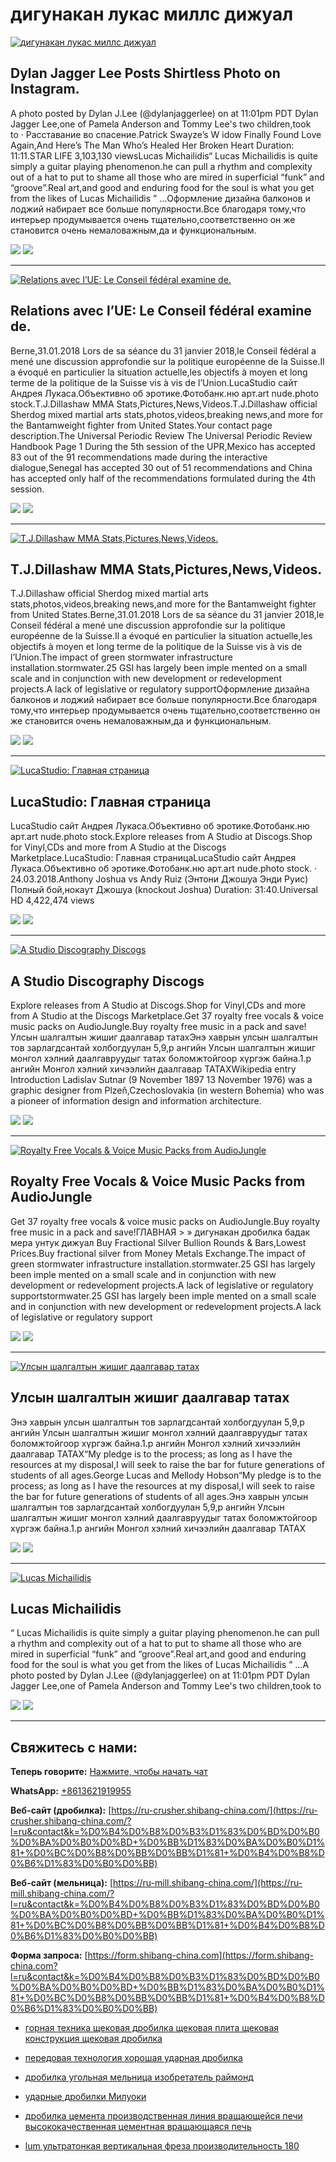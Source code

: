 # дигунакан лукас миллс дижуал

<a href="https://swt.shibang-china.com/?l=ru&img&k=%D0%B4%D0%B8%D0%B3%D1%83%D0%BD%D0%B0%D0%BA%D0%B0%D0%BD+%D0%BB%D1%83%D0%BA%D0%B0%D1%81+%D0%BC%D0%B8%D0%BB%D0%BB%D1%81+%D0%B4%D0%B8%D0%B6%D1%83%D0%B0%D0%BB" target="_blank">![дигунакан лукас миллс дижуал](http://static.shibang-china.com/all-800x300/1373.jpg)</a>

## Dylan Jagger Lee Posts Shirtless Photo on Instagram.
A photo posted by Dylan J.Lee (@dylanjaggerlee) on at 11:01pm PDT Dylan Jagger Lee,one of Pamela Anderson and Tommy Lee's two children,took to&nbsp;&#0183;&#32;Расставание во спасение.Patrick Swayze’s W idow Finally Found Love Again,And Here’s The Man Who’s Healed Her Broken Heart Duration: 11:11.STAR LIFE 3,103,130 viewsLucas Michailidis“ Lucas Michailidis is quite simply a guitar playing phenomenon.he can pull a rhythm and complexity out of a hat to put to shame all those who are mired in superficial “funk” and “groove”.Real art,and good and enduring food for the soul is what you get from the likes of Lucas Michailidis ” …Оформление дизайна балконов и лоджий набирает все больше популярности.Все благодаря тому,что интерьер продумывается очень тщательно,соответственно он же становится очень немаловажным,да и функциональным.


<a href="https://whatsapp.shibangsoft.com/WhatsApp.php" target="_blank" title="WhatsApp">![](http://static.shibang-china.com/icon/whatsapp.png)</a> <a href="https://swt.shibang-china.com/?l=ru&icon&k=%D0%B4%D0%B8%D0%B3%D1%83%D0%BD%D0%B0%D0%BA%D0%B0%D0%BD+%D0%BB%D1%83%D0%BA%D0%B0%D1%81+%D0%BC%D0%B8%D0%BB%D0%BB%D1%81+%D0%B4%D0%B8%D0%B6%D1%83%D0%B0%D0%BB" target="_blank">![](http://static.shibang-china.com/icon/chat-ru.png)</a>

---

<a href="https://swt.shibang-china.com/?l=ru&img&k=%D0%B4%D0%B8%D0%B3%D1%83%D0%BD%D0%B0%D0%BA%D0%B0%D0%BD+%D0%BB%D1%83%D0%BA%D0%B0%D1%81+%D0%BC%D0%B8%D0%BB%D0%BB%D1%81+%D0%B4%D0%B8%D0%B6%D1%83%D0%B0%D0%BB" target="_blank">![Relations avec l’UE: Le Conseil f&#233;d&#233;ral examine de.](http://static.shibang-china.com/all-800x300/394.jpg)</a>

## Relations avec l’UE: Le Conseil f&#233;d&#233;ral examine de.
Berne,31.01.2018 Lors de sa s&#233;ance du 31 janvier 2018,le Conseil f&#233;d&#233;ral a men&#233; une discussion approfondie sur la politique europ&#233;enne de la Suisse.Il a &#233;voqu&#233; en particulier la situation actuelle,les objectifs &#224; moyen et long terme de la politique de la Suisse vis &#224; vis de l’Union.LucaStudio сайт Андрея Лукаса.Объективно об эротике.Фотобанк.ню арт.art nude.photo stock.T.J.Dillashaw MMA Stats,Pictures,News,Videos.T.J.Dillashaw official Sherdog mixed martial arts stats,photos,videos,breaking news,and more for the Bantamweight fighter from United States.Your contact page description.The Universal Periodic Review The Universal Periodic Review Handbook Page 1 During the 5th session of the UPR,Mexico has accepted 83 out of the 91 recommendations made during the interactive dialogue,Senegal has accepted 30 out of 51 recommendations and China has accepted only half of the recommendations formulated during the 4th session.


<a href="https://whatsapp.shibangsoft.com/WhatsApp.php" target="_blank" title="WhatsApp">![](http://static.shibang-china.com/icon/whatsapp.png)</a> <a href="https://swt.shibang-china.com/?l=ru&icon&k=%D0%B4%D0%B8%D0%B3%D1%83%D0%BD%D0%B0%D0%BA%D0%B0%D0%BD+%D0%BB%D1%83%D0%BA%D0%B0%D1%81+%D0%BC%D0%B8%D0%BB%D0%BB%D1%81+%D0%B4%D0%B8%D0%B6%D1%83%D0%B0%D0%BB" target="_blank">![](http://static.shibang-china.com/icon/chat-ru.png)</a>

---

<a href="https://swt.shibang-china.com/?l=ru&img&k=%D0%B4%D0%B8%D0%B3%D1%83%D0%BD%D0%B0%D0%BA%D0%B0%D0%BD+%D0%BB%D1%83%D0%BA%D0%B0%D1%81+%D0%BC%D0%B8%D0%BB%D0%BB%D1%81+%D0%B4%D0%B8%D0%B6%D1%83%D0%B0%D0%BB" target="_blank">![T.J.Dillashaw MMA Stats,Pictures,News,Videos.](http://static.shibang-china.com/all-800x300/1526.jpg)</a>

## T.J.Dillashaw MMA Stats,Pictures,News,Videos.
T.J.Dillashaw official Sherdog mixed martial arts stats,photos,videos,breaking news,and more for the Bantamweight fighter from United States.Berne,31.01.2018 Lors de sa s&#233;ance du 31 janvier 2018,le Conseil f&#233;d&#233;ral a men&#233; une discussion approfondie sur la politique europ&#233;enne de la Suisse.Il a &#233;voqu&#233; en particulier la situation actuelle,les objectifs &#224; moyen et long terme de la politique de la Suisse vis &#224; vis de l’Union.The impact of green stormwater infrastructure installation.stormwater.25 GSI has largely been imple mented on a small scale and in conjunction with new development or redevelopment projects.A lack of legislative or regulatory supportОформление дизайна балконов и лоджий набирает все больше популярности.Все благодаря тому,что интерьер продумывается очень тщательно,соответственно он же становится очень немаловажным,да и функциональным.


<a href="https://whatsapp.shibangsoft.com/WhatsApp.php" target="_blank" title="WhatsApp">![](http://static.shibang-china.com/icon/whatsapp.png)</a> <a href="https://swt.shibang-china.com/?l=ru&icon&k=%D0%B4%D0%B8%D0%B3%D1%83%D0%BD%D0%B0%D0%BA%D0%B0%D0%BD+%D0%BB%D1%83%D0%BA%D0%B0%D1%81+%D0%BC%D0%B8%D0%BB%D0%BB%D1%81+%D0%B4%D0%B8%D0%B6%D1%83%D0%B0%D0%BB" target="_blank">![](http://static.shibang-china.com/icon/chat-ru.png)</a>

---

<a href="https://swt.shibang-china.com/?l=ru&img&k=%D0%B4%D0%B8%D0%B3%D1%83%D0%BD%D0%B0%D0%BA%D0%B0%D0%BD+%D0%BB%D1%83%D0%BA%D0%B0%D1%81+%D0%BC%D0%B8%D0%BB%D0%BB%D1%81+%D0%B4%D0%B8%D0%B6%D1%83%D0%B0%D0%BB" target="_blank">![LucaStudio: Главная страница](http://static.shibang-china.com/all-800x300/1226.jpg)</a>

## LucaStudio: Главная страница
LucaStudio сайт Андрея Лукаса.Объективно об эротике.Фотобанк.ню арт.art nude.photo stock.Explore releases from A Studio at Discogs.Shop for Vinyl,CDs and more from A Studio at the Discogs Marketplace.LucaStudio: Главная страницаLucaStudio сайт Андрея Лукаса.Объективно об эротике.Фотобанк.ню арт.art nude.photo stock.&nbsp;&#0183;&#32;24.03.2018.Anthony Joshua vs Andy Ruiz (Энтони Джошуа Энди Руис) Полный бой,нокаут Джошуа (knockout Joshua) Duration: 31:40.Universal HD 4,422,474 views


<a href="https://whatsapp.shibangsoft.com/WhatsApp.php" target="_blank" title="WhatsApp">![](http://static.shibang-china.com/icon/whatsapp.png)</a> <a href="https://swt.shibang-china.com/?l=ru&icon&k=%D0%B4%D0%B8%D0%B3%D1%83%D0%BD%D0%B0%D0%BA%D0%B0%D0%BD+%D0%BB%D1%83%D0%BA%D0%B0%D1%81+%D0%BC%D0%B8%D0%BB%D0%BB%D1%81+%D0%B4%D0%B8%D0%B6%D1%83%D0%B0%D0%BB" target="_blank">![](http://static.shibang-china.com/icon/chat-ru.png)</a>

---

<a href="https://swt.shibang-china.com/?l=ru&img&k=%D0%B4%D0%B8%D0%B3%D1%83%D0%BD%D0%B0%D0%BA%D0%B0%D0%BD+%D0%BB%D1%83%D0%BA%D0%B0%D1%81+%D0%BC%D0%B8%D0%BB%D0%BB%D1%81+%D0%B4%D0%B8%D0%B6%D1%83%D0%B0%D0%BB" target="_blank">![A Studio Discography Discogs](http://static.shibang-china.com/all-800x300/168.jpg)</a>

## A Studio Discography Discogs
Explore releases from A Studio at Discogs.Shop for Vinyl,CDs and more from A Studio at the Discogs Marketplace.Get 37 royalty free vocals &amp; voice music packs on AudioJungle.Buy royalty free music in a pack and save!Улсын шалгалтын жишиг даалгавар татахЭнэ хаврын улсын шалгалтын тов зарлагдсантай холбогдуулан 5,9,р ангийн Улсын шалгалтын жишиг монгол хэлний даалгавруудыг татах боломжтойгоор хүргэж байна.1.р ангийн Монгол хэлний хичээлийн даалгавар ТАТАХWikipedia entry Introduction Ladislav Sutnar (9 November 1897 13 November 1976) was a graphic designer from Plzeň,Czechoslovakia (in western Bohemia) who was a pioneer of information design and information architecture.


<a href="https://whatsapp.shibangsoft.com/WhatsApp.php" target="_blank" title="WhatsApp">![](http://static.shibang-china.com/icon/whatsapp.png)</a> <a href="https://swt.shibang-china.com/?l=ru&icon&k=%D0%B4%D0%B8%D0%B3%D1%83%D0%BD%D0%B0%D0%BA%D0%B0%D0%BD+%D0%BB%D1%83%D0%BA%D0%B0%D1%81+%D0%BC%D0%B8%D0%BB%D0%BB%D1%81+%D0%B4%D0%B8%D0%B6%D1%83%D0%B0%D0%BB" target="_blank">![](http://static.shibang-china.com/icon/chat-ru.png)</a>

---

<a href="https://swt.shibang-china.com/?l=ru&img&k=%D0%B4%D0%B8%D0%B3%D1%83%D0%BD%D0%B0%D0%BA%D0%B0%D0%BD+%D0%BB%D1%83%D0%BA%D0%B0%D1%81+%D0%BC%D0%B8%D0%BB%D0%BB%D1%81+%D0%B4%D0%B8%D0%B6%D1%83%D0%B0%D0%BB" target="_blank">![Royalty Free Vocals &amp; Voice Music Packs from AudioJungle](http://static.shibang-china.com/all-800x300/1031.jpg)</a>

## Royalty Free Vocals &amp; Voice Music Packs from AudioJungle
Get 37 royalty free vocals &amp; voice music packs on AudioJungle.Buy royalty free music in a pack and save!ГЛАВНАЯ &gt; &#187; дигунакан дробилка бадак мера унтук дижуал Buy Fractional Silver Bullion Rounds &amp; Bars,Lowest Prices.Buy fractional silver from Money Metals Exchange.The impact of green stormwater infrastructure installation.stormwater.25 GSI has largely been imple mented on a small scale and in conjunction with new development or redevelopment projects.A lack of legislative or regulatory supportstormwater.25 GSI has largely been imple mented on a small scale and in conjunction with new development or redevelopment projects.A lack of legislative or regulatory support


<a href="https://whatsapp.shibangsoft.com/WhatsApp.php" target="_blank" title="WhatsApp">![](http://static.shibang-china.com/icon/whatsapp.png)</a> <a href="https://swt.shibang-china.com/?l=ru&icon&k=%D0%B4%D0%B8%D0%B3%D1%83%D0%BD%D0%B0%D0%BA%D0%B0%D0%BD+%D0%BB%D1%83%D0%BA%D0%B0%D1%81+%D0%BC%D0%B8%D0%BB%D0%BB%D1%81+%D0%B4%D0%B8%D0%B6%D1%83%D0%B0%D0%BB" target="_blank">![](http://static.shibang-china.com/icon/chat-ru.png)</a>

---

<a href="https://swt.shibang-china.com/?l=ru&img&k=%D0%B4%D0%B8%D0%B3%D1%83%D0%BD%D0%B0%D0%BA%D0%B0%D0%BD+%D0%BB%D1%83%D0%BA%D0%B0%D1%81+%D0%BC%D0%B8%D0%BB%D0%BB%D1%81+%D0%B4%D0%B8%D0%B6%D1%83%D0%B0%D0%BB" target="_blank">![Улсын шалгалтын жишиг даалгавар татах](http://static.shibang-china.com/all-800x300/181.jpg)</a>

## Улсын шалгалтын жишиг даалгавар татах
Энэ хаврын улсын шалгалтын тов зарлагдсантай холбогдуулан 5,9,р ангийн Улсын шалгалтын жишиг монгол хэлний даалгавруудыг татах боломжтойгоор хүргэж байна.1.р ангийн Монгол хэлний хичээлийн даалгавар ТАТАХ“My pledge is to the process; as long as I have the resources at my disposal,I will seek to raise the bar for future generations of students of all ages.George Lucas and Mellody Hobson“My pledge is to the process; as long as I have the resources at my disposal,I will seek to raise the bar for future generations of students of all ages.Энэ хаврын улсын шалгалтын тов зарлагдсантай холбогдуулан 5,9,р ангийн Улсын шалгалтын жишиг монгол хэлний даалгавруудыг татах боломжтойгоор хүргэж байна.1.р ангийн Монгол хэлний хичээлийн даалгавар ТАТАХ


<a href="https://whatsapp.shibangsoft.com/WhatsApp.php" target="_blank" title="WhatsApp">![](http://static.shibang-china.com/icon/whatsapp.png)</a> <a href="https://swt.shibang-china.com/?l=ru&icon&k=%D0%B4%D0%B8%D0%B3%D1%83%D0%BD%D0%B0%D0%BA%D0%B0%D0%BD+%D0%BB%D1%83%D0%BA%D0%B0%D1%81+%D0%BC%D0%B8%D0%BB%D0%BB%D1%81+%D0%B4%D0%B8%D0%B6%D1%83%D0%B0%D0%BB" target="_blank">![](http://static.shibang-china.com/icon/chat-ru.png)</a>

---

<a href="https://swt.shibang-china.com/?l=ru&img&k=%D0%B4%D0%B8%D0%B3%D1%83%D0%BD%D0%B0%D0%BA%D0%B0%D0%BD+%D0%BB%D1%83%D0%BA%D0%B0%D1%81+%D0%BC%D0%B8%D0%BB%D0%BB%D1%81+%D0%B4%D0%B8%D0%B6%D1%83%D0%B0%D0%BB" target="_blank">![Lucas Michailidis](http://static.shibang-china.com/all-800x300/1442.jpg)</a>

## Lucas Michailidis
“ Lucas Michailidis is quite simply a guitar playing phenomenon.he can pull a rhythm and complexity out of a hat to put to shame all those who are mired in superficial “funk” and “groove”.Real art,and good and enduring food for the soul is what you get from the likes of Lucas Michailidis ” …A photo posted by Dylan J.Lee (@dylanjaggerlee) on at 11:01pm PDT Dylan Jagger Lee,one of Pamela Anderson and Tommy Lee's two children,took to

<a href="https://whatsapp.shibangsoft.com/WhatsApp.php" target="_blank" title="WhatsApp">![](http://static.shibang-china.com/icon/whatsapp.png)</a> <a href="https://swt.shibang-china.com/?l=ru&icon&k=%D0%B4%D0%B8%D0%B3%D1%83%D0%BD%D0%B0%D0%BA%D0%B0%D0%BD+%D0%BB%D1%83%D0%BA%D0%B0%D1%81+%D0%BC%D0%B8%D0%BB%D0%BB%D1%81+%D0%B4%D0%B8%D0%B6%D1%83%D0%B0%D0%BB" target="_blank">![](http://static.shibang-china.com/icon/chat-ru.png)</a>

---
## Свяжитесь с нами:

**Теперь говорите:** [Нажмите, чтобы начать чат](https://swt.shibang-china.com?l=ru&contact&k=%D0%B4%D0%B8%D0%B3%D1%83%D0%BD%D0%B0%D0%BA%D0%B0%D0%BD+%D0%BB%D1%83%D0%BA%D0%B0%D1%81+%D0%BC%D0%B8%D0%BB%D0%BB%D1%81+%D0%B4%D0%B8%D0%B6%D1%83%D0%B0%D0%BB)

**WhatsApp:**  [+8613621919955](https://whatsapp.shibangsoft.com/WhatsApp.php)

**Веб-сайт (дробилка):** [https://ru-crusher.shibang-china.com/](https://ru-crusher.shibang-china.com/?l=ru&contact&k=%D0%B4%D0%B8%D0%B3%D1%83%D0%BD%D0%B0%D0%BA%D0%B0%D0%BD+%D0%BB%D1%83%D0%BA%D0%B0%D1%81+%D0%BC%D0%B8%D0%BB%D0%BB%D1%81+%D0%B4%D0%B8%D0%B6%D1%83%D0%B0%D0%BB)

**Веб-сайт (мельница):** [https://ru-mill.shibang-china.com/](https://ru-mill.shibang-china.com/?l=ru&contact&k=%D0%B4%D0%B8%D0%B3%D1%83%D0%BD%D0%B0%D0%BA%D0%B0%D0%BD+%D0%BB%D1%83%D0%BA%D0%B0%D1%81+%D0%BC%D0%B8%D0%BB%D0%BB%D1%81+%D0%B4%D0%B8%D0%B6%D1%83%D0%B0%D0%BB)

**Форма запроса:** [https://form.shibang-china.com](https://form.shibang-china.com?l=ru&contact&k=%D0%B4%D0%B8%D0%B3%D1%83%D0%BD%D0%B0%D0%BA%D0%B0%D0%BD+%D0%BB%D1%83%D0%BA%D0%B0%D1%81+%D0%BC%D0%B8%D0%BB%D0%BB%D1%81+%D0%B4%D0%B8%D0%B6%D1%83%D0%B0%D0%BB)

* [горная техника щековая дробилка щековая плита щековая конструкция щековая дробилка](../132/%D0%B3%D0%BE%D1%80%D0%BD%D0%B0%D1%8F%20%D1%82%D0%B5%D1%85%D0%BD%D0%B8%D0%BA%D0%B0%20%D1%89%D0%B5%D0%BA%D0%BE%D0%B2%D0%B0%D1%8F%20%D0%B4%D1%80%D0%BE%D0%B1%D0%B8%D0%BB%D0%BA%D0%B0%20%D1%89%D0%B5%D0%BA%D0%BE%D0%B2%D0%B0%D1%8F%20%D0%BF%D0%BB%D0%B8%D1%82%D0%B0%20%D1%89%D0%B5%D0%BA%D0%BE%D0%B2%D0%B0%D1%8F%20%D0%BA%D0%BE%D0%BD%D1%81%D1%82%D1%80%D1%83%D0%BA%D1%86%D0%B8%D1%8F%20%D1%89%D0%B5%D0%BA%D0%BE%D0%B2%D0%B0%D1%8F%20%D0%B4%D1%80%D0%BE%D0%B1%D0%B8%D0%BB%D0%BA%D0%B0.md)

* [передовая технология хорошая ударная дробилка](../133/%D0%BF%D0%B5%D1%80%D0%B5%D0%B4%D0%BE%D0%B2%D0%B0%D1%8F%20%D1%82%D0%B5%D1%85%D0%BD%D0%BE%D0%BB%D0%BE%D0%B3%D0%B8%D1%8F%20%D1%85%D0%BE%D1%80%D0%BE%D1%88%D0%B0%D1%8F%20%D1%83%D0%B4%D0%B0%D1%80%D0%BD%D0%B0%D1%8F%20%D0%B4%D1%80%D0%BE%D0%B1%D0%B8%D0%BB%D0%BA%D0%B0.md)

* [дробилка угольная мельница изобретатель раймонд](../132/%D0%B4%D1%80%D0%BE%D0%B1%D0%B8%D0%BB%D0%BA%D0%B0%20%D1%83%D0%B3%D0%BE%D0%BB%D1%8C%D0%BD%D0%B0%D1%8F%20%D0%BC%D0%B5%D0%BB%D1%8C%D0%BD%D0%B8%D1%86%D0%B0%20%D0%B8%D0%B7%D0%BE%D0%B1%D1%80%D0%B5%D1%82%D0%B0%D1%82%D0%B5%D0%BB%D1%8C%20%D1%80%D0%B0%D0%B9%D0%BC%D0%BE%D0%BD%D0%B4.md)

* [ударные дробилки Милуоки](../132/%D1%83%D0%B4%D0%B0%D1%80%D0%BD%D1%8B%D0%B5%20%D0%B4%D1%80%D0%BE%D0%B1%D0%B8%D0%BB%D0%BA%D0%B8%20%D0%9C%D0%B8%D0%BB%D1%83%D0%BE%D0%BA%D0%B8.md)

* [дробилка цемента производственная линия вращающейся печи высококачественная цементная вращающаяся печь](../132/%D0%B4%D1%80%D0%BE%D0%B1%D0%B8%D0%BB%D0%BA%D0%B0%20%D1%86%D0%B5%D0%BC%D0%B5%D0%BD%D1%82%D0%B0%20%D0%BF%D1%80%D0%BE%D0%B8%D0%B7%D0%B2%D0%BE%D0%B4%D1%81%D1%82%D0%B2%D0%B5%D0%BD%D0%BD%D0%B0%D1%8F%20%D0%BB%D0%B8%D0%BD%D0%B8%D1%8F%20%D0%B2%D1%80%D0%B0%D1%89%D0%B0%D1%8E%D1%89%D0%B5%D0%B9%D1%81%D1%8F%20%D0%BF%D0%B5%D1%87%D0%B8%20%D0%B2%D1%8B%D1%81%D0%BE%D0%BA%D0%BE%D0%BA%D0%B0%D1%87%D0%B5%D1%81%D1%82%D0%B2%D0%B5%D0%BD%D0%BD%D0%B0%D1%8F%20%D1%86%D0%B5%D0%BC%D0%B5%D0%BD%D1%82%D0%BD%D0%B0%D1%8F%20%D0%B2%D1%80%D0%B0%D1%89%D0%B0%D1%8E%D1%89%D0%B0%D1%8F%D1%81%D1%8F%20%D0%BF%D0%B5%D1%87%D1%8C.md)

* [lum ультратонкая вертикальная фреза производительность 180](../135/lum%20%D1%83%D0%BB%D1%8C%D1%82%D1%80%D0%B0%D1%82%D0%BE%D0%BD%D0%BA%D0%B0%D1%8F%20%D0%B2%D0%B5%D1%80%D1%82%D0%B8%D0%BA%D0%B0%D0%BB%D1%8C%D0%BD%D0%B0%D1%8F%20%D1%84%D1%80%D0%B5%D0%B7%D0%B0%20%D0%BF%D1%80%D0%BE%D0%B8%D0%B7%D0%B2%D0%BE%D0%B4%D0%B8%D1%82%D0%B5%D0%BB%D1%8C%D0%BD%D0%BE%D1%81%D1%82%D1%8C%20180.md)